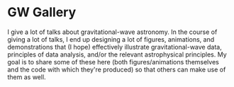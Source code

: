 # GW Gallery

I give a lot of talks about gravitational-wave astronomy.
In the course of giving a lot of talks, I end up designing a lot of figures, animations, and demonstrations that (I hope) effectively illustrate gravitational-wave data, principles of data analysis, and/or the relevant astrophysical principles.
My goal is to share some of these here (both figures/animations themselves and the code with which they're produced) so that others can make use of them as well.

